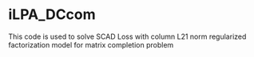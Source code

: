 # iLPA_DCcom
This code is used to solve SCAD Loss with column L21 norm regularized factorization model for matrix completion problem
